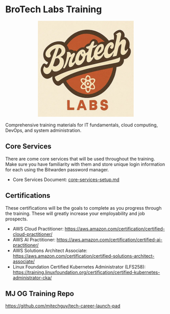 # BroTech Labs Training

<p align="center">
  <img width="300" height="300" src="assets/brotech-logo1.png" alt="CodeLab Logo">
</p>

Comprehensive training materials for IT fundamentals, cloud computing, DevOps, and system administration.

## Core Services

There are come core services that will be used throughout the training. Make sure you have familiarity with them and store unique login information for each using the Bitwarden password manager.

- Core Services Document: [core-services-setup.md](core-services-setup.md)

## Certifications

These certifications will be the goals to complete as you progress through the training. These will greatly increase your employability and job prospects.

- AWS Cloud Practitioner: https://aws.amazon.com/certification/certified-cloud-practitioner/
- AWS AI Practitioner: https://aws.amazon.com/certification/certified-ai-practitioner/
- AWS Solutions Architect Associate: https://aws.amazon.com/certification/certified-solutions-architect-associate/
- Linux Foundation Certified Kubernetes Administrator (LFS258): https://training.linuxfoundation.org/certification/certified-kubernetes-administrator-cka/

## MJ OG Training Repo

https://github.com/mjtechguy/tech-career-launch-pad